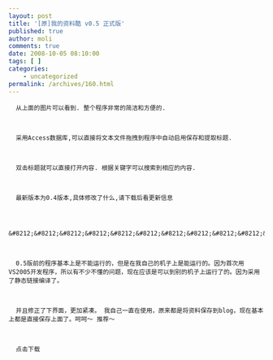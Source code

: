 ```yaml
---
layout: post
title: '[原]我的资料酷 v0.5 正式版'
published: true
author: moli
comments: true
date: 2008-10-05 08:10:00
tags: [ ]
categories:
    - uncategorized
permalink: /archives/160.html
---
```




  
    
      从上面的图片可以看到. 整个程序非常的简洁和方便的.
    
    
    
      采用Access数据库,可以直接将文本文件拖拽到程序中自动启用保存和提取标题.
    
    
    
      双击标题就可以直接打开内容. 根据关键字可以搜索到相应的内容.
    
    
    
      最新版本为0.4版本,具体修改了什么,请下载后看更新信息
    
    
    
      &#8212;&#8212;&#8212;&#8212;&#8212;&#8212;&#8212;&#8212;&#8212;&#8212;&#8212;&#8212;&#8212;&#8211;
    
    
    
      0.5版前的程序基本上是不能运行的，但是在我自己的机子上是能运行的。因为首次用VS2005开发程序，所以有不少不懂的问题，现在应该是可以到别的机子上运行了的。因为采用了静态链接编译了。
    
    
    
      并且修正了下界面，更加紧凑。 我自己一直在使用，原来都是将资料保存到blog，现在基本上都是直接保存上面了。呵呵～ 推荐～
    
    
    
      点击下载
    
  
